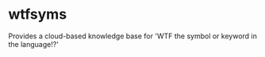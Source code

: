 wtfsyms
=======

Provides a cloud-based knowledge base for 'WTF the symbol or keyword in the language!?'
